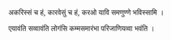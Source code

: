 अकरिस्सं च हं, कारवेसुं च हं, करओ यावि समणुण्णे भविस्सामि । 

एयावंति सव्वावंति लोगंसि कम्मसमारंभा परिजाणियव्वा भवंति ।

